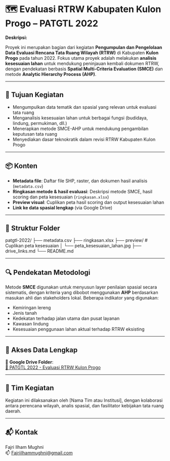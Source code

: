 # 🗺️ Evaluasi RTRW Kabupaten Kulon Progo – PATGTL 2022

**Deskripsi:**

Proyek ini merupakan bagian dari kegiatan **Pengumpulan dan Pengelolaan Data Evaluasi Rencana Tata Ruang Wilayah (RTRW)** di Kabupaten **Kulon Progo** pada tahun 2022. Fokus utama proyek adalah melakukan **analisis kesesuaian lahan** untuk mendukung peninjauan kembali dokumen RTRW, dengan pendekatan berbasis **Spatial Multi-Criteria Evaluation (SMCE)** dan metode **Analytic Hierarchy Process (AHP)**.

---

## 🎯 Tujuan Kegiatan

- Mengumpulkan data tematik dan spasial yang relevan untuk evaluasi tata ruang
- Menganalisis kesesuaian lahan untuk berbagai fungsi (budidaya, lindung, permukiman, dll.)
- Menerapkan metode SMCE-AHP untuk mendukung pengambilan keputusan tata ruang
- Menyediakan dasar teknokratik dalam revisi RTRW Kabupaten Kulon Progo

---

## 📦 Konten

- **Metadata file**: Daftar file SHP, raster, dan dokumen hasil analisis (`metadata.csv`)
- **Ringkasan metode & hasil evaluasi**: Deskripsi metode SMCE, hasil scoring dan peta kesesuaian (`ringkasan.xlsx`)
- **Preview visual**: Cuplikan peta hasil scoring dan output kesesuaian lahan
- **Link ke data spasial lengkap** (via Google Drive)

---

## 📂 Struktur Folder

patgtl-2022/
├── metadata.csv
├── ringkasan.xlsx
├── preview/ # Cuplikan peta kesesuaian
│ └── peta_kesesuaian_lahan.jpg
├── drive_links.md
└── README.md


---

## 🔍 Pendekatan Metodologi

Metode **SMCE** digunakan untuk menyusun layer penilaian spasial secara sistematis, dengan kriteria yang dibobot menggunakan **AHP** berdasarkan masukan ahli dan stakeholders lokal. Beberapa indikator yang digunakan:
- Kemiringan lereng
- Jenis tanah
- Kedekatan terhadap jalan utama dan pusat layanan
- Kawasan lindung
- Kesesuaian penggunaan lahan aktual terhadap RTRW eksisting

---

## 🔗 Akses Data Lengkap

📁 **Google Drive Folder**:  
[🔗 PATGTL 2022 - Evaluasi RTRW Kulon Progo](https://drive.google.com/drive/folders/169aQPkTy3FF9wvJmEqEetVj2oh2BGNEK?usp=drive_link)

---

## 👥 Tim Kegiatan

Kegiatan ini dilaksanakan oleh [Nama Tim atau Institusi], dengan kolaborasi antara perencana wilayah, analis spasial, dan fasilitator kebijakan tata ruang daerah.

---

## 📬 Kontak

Fajri Ilham Mughni  
📫 Fajriilhammughni@gmail.com

